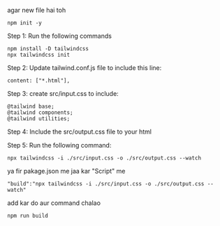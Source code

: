 agar new file hai toh 
```
npm init -y
```

Step 1: Run the following commands
```
npm install -D tailwindcss
npx tailwindcss init
```
Step 2: Update tailwind.conf.js file to include this line:
```
content: ["*.html"],
```
Step 3: create src/input.css to include:
```
@tailwind base;
@tailwind components;
@tailwind utilities;
```

Step 4: Include the src/output.css file to your html

Step 5: Run the following command:
```
npx tailwindcss -i ./src/input.css -o ./src/output.css --watch
```

ya fir pakage.json me jaa kar "Script" me
```
"build":"npx tailwindcss -i ./src/input.css -o ./src/output.css --watch"
```
add kar do aur command chalao 
```
npm run build
```
